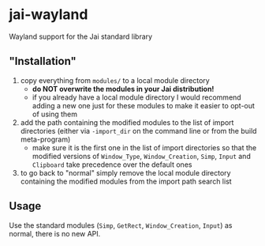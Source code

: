 # jai-wayland
Wayland support for the Jai standard library

## "Installation"
1. copy everything from `modules/` to a local module directory
   * **do NOT overwrite the modules in your Jai distribution!**
   * if you already have a local module directory I would recommend adding a new one just for these modules to make it easier to opt-out of using them
1. add the path containing the modified modules to the list of import directories (either via `-import_dir` on the command line or from the build meta-program)
   * make sure it is the first one in the list of import directories so that the modified versions of `Window_Type`, `Window_Creation`, `Simp`, `Input` and `Clipboard` take precedence over the default ones
1. to go back to "normal" simply remove the local module directory containing the modified modules from the import path search list

## Usage
Use the standard modules (`Simp`, `GetRect`, `Window_Creation`, `Input`) as normal, there is no new API.
